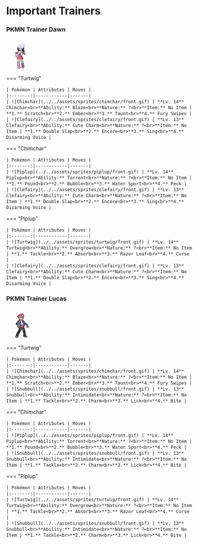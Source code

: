 # Important Trainers

### PKMN Trainer Dawn

![PKMN Trainer Dawn](../../assets/important_trainers/dawn.png)

=== "Turtwig"

	| Pokémon | Attributes | Moves |
	|:-------:|------------|-------|
	| ![Chimchar](../../assets/sprites/chimchar/front.gif) | **Lv. 14** Chimchar<br>**Ability:** Blaze<br>**Nature:** ?<br>**Item:** No Item | **1.** Scratch<br>**2.** Ember<br>**3.** Taunt<br>**4.** Fury Swipes |
	| ![Clefairy](../../assets/sprites/clefairy/front.gif) | **Lv. 13** Clefairy<br>**Ability:** Cute Charm<br>**Nature:** ?<br>**Item:** No Item | **1.** Double Slap<br>**2.** Encore<br>**3.** Sing<br>**4.** Disarming Voice |
	
=== "Chimchar"

	| Pokémon | Attributes | Moves |
	|:-------:|------------|-------|
	| ![Piplup](../../assets/sprites/piplup/front.gif) | **Lv. 14** Piplup<br>**Ability:** Torrent<br>**Nature:** ?<br>**Item:** No Item | **1.** Pound<br>**2.** Bubble<br>**3.** Water Sport<br>**4.** Peck |
	| ![Clefairy](../../assets/sprites/clefairy/front.gif) | **Lv. 13** Clefairy<br>**Ability:** Cute Charm<br>**Nature:** ?<br>**Item:** No Item | **1.** Double Slap<br>**2.** Encore<br>**3.** Sing<br>**4.** Disarming Voice |
	
=== "Piplup"

	| Pokémon | Attributes | Moves |
	|:-------:|------------|-------|
	| ![Turtwig](../../assets/sprites/turtwig/front.gif) | **Lv. 14** Turtwig<br>**Ability:** Overgrow<br>**Nature:** ?<br>**Item:** No Item | **1.** Tackle<br>**2.** Absorb<br>**3.** Razor Leaf<br>**4.** Curse |
	| ![Clefairy](../../assets/sprites/clefairy/front.gif) | **Lv. 13** Clefairy<br>**Ability:** Cute Charm<br>**Nature:** ?<br>**Item:** No Item | **1.** Double Slap<br>**2.** Encore<br>**3.** Sing<br>**4.** Disarming Voice |
	
### PKMN Trainer Lucas

![PKMN Trainer Lucas](../../assets/important_trainers/lucas.png)

=== "Turtwig"

	| Pokémon | Attributes | Moves |
	|:-------:|------------|-------|
	| ![Chimchar](../../assets/sprites/chimchar/front.gif) | **Lv. 14** Chimchar<br>**Ability:** Blaze<br>**Nature:** ?<br>**Item:** No Item | **1.** Scratch<br>**2.** Ember<br>**3.** Taunt<br>**4.** Fury Swipes |
	| ![Snubbull](../../assets/sprites/snubbull/front.gif) | **Lv. 13** Snubbull<br>**Ability:** Intimidate<br>**Nature:** ?<br>**Item:** No Item | **1.** Tackle<br>**2.** Charm<br>**3.** Lick<br>**4.** Bite |
	
=== "Chimchar"

	| Pokémon | Attributes | Moves |
	|:-------:|------------|-------|
	| ![Piplup](../../assets/sprites/piplup/front.gif) | **Lv. 14** Piplup<br>**Ability:** Torrent<br>**Nature:** ?<br>**Item:** No Item | **1.** Pound<br>**2.** Bubble<br>**3.** Water Sport<br>**4.** Peck |
	| ![Snubbull](../../assets/sprites/snubbull/front.gif) | **Lv. 13** Snubbull<br>**Ability:** Intimidate<br>**Nature:** ?<br>**Item:** No Item | **1.** Tackle<br>**2.** Charm<br>**3.** Lick<br>**4.** Bite |
	
=== "Piplup"

	| Pokémon | Attributes | Moves |
	|:-------:|------------|-------|
	| ![Turtwig](../../assets/sprites/turtwig/front.gif) | **Lv. 14** Turtwig<br>**Ability:** Overgrow<br>**Nature:** ?<br>**Item:** No Item | **1.** Tackle<br>**2.** Absorb<br>**3.** Razor Leaf<br>**4.** Curse |
	| ![Snubbull](../../assets/sprites/snubbull/front.gif) | **Lv. 13** Snubbull<br>**Ability:** Intimidate<br>**Nature:** ?<br>**Item:** No Item | **1.** Tackle<br>**2.** Charm<br>**3.** Lick<br>**4.** Bite |
	
